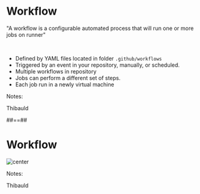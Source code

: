 <!-- .slide: class="with-code"-->

# Workflow

"A workflow is a configurable automated process that will run one or more jobs on runner"

<br/>

* Defined by YAML files located in folder `.github/workflows`
* Triggered by an event in your repository, manually, or scheduled.
* Multiple workflows in repository
* Jobs can perform a different set of steps.
* Each job run in a newly virtual machine

Notes:

Thibauld

##==##
<!-- .slide: -->
# Workflow

![center](./assets/images/overview-actions-simple.png)

Notes:

Thibauld
